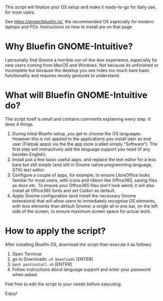 This script will finalize your OS setup and make it ready-to-go for daily use, for most users.

See https://projectbluefin.io/, the recommended OS especially for modern laptops and PCs. Instructions on how to install are on that page.

# Why Bluefin GNOME-Intuitive?
I personally find Gnome a horrible out-of-the-box experience, especially for new users coming from MacOS and Windows. Not because its unfinished or incomplete but because the desktop you see hides too much bare basic functionality and requires mostly gestures to understand.

# What will Bluefin GNOME-Intuitive do?
The script itself is small and contains comments explaining every step. It does 4 things.
1. During initial Bluefin setup, you get to choose the OS languages. However this is not applied to the applications you install later as end user (Flatpak apps) via the the app store (called simply "Software"). The first step will interactively add the language support you need (if any besides English).
2. Install just a few basic useful apps. and replace the text editor for a less bare but still simple (and still in Gnome native programming language, GTK) text editor.
3. Configure a couple of apps, for example, to ensure LibreOffice looks familiar for most users, with icons and ribbon like Office365, saving files as docx etc. To ensure your Office365 files don't look weird, it will also install all Office365 fonts and set Calibiri as default.
4. Apply Gnome configuration (and install the necessary Gnome extensions) that will allow users to immediately recognise OS elements, with less elements than default Gnome: a single all in one bar, on the left side of the screen, to ensure maximum screen space for actual work. 
   
# How to apply the script?
After installing Bluefin OS, download the script then execute it as follows:

1. Open Terminal
2. go to Downloads: `cd Downloads` [ENTER]
3. `bash postinstall.sh` [ENTER]
4. Follow instructions about language support and enter your password when asked. 

Feel free to edit the script to your needs before executing.

Enjoy!
